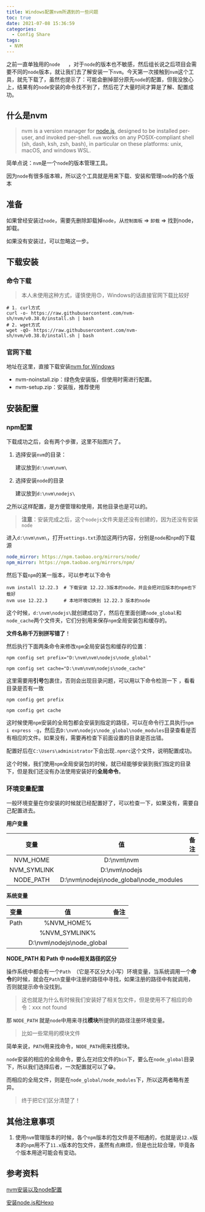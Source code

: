 ```yaml
---
title: Windows配置nvm所遇到的一些问题
toc: true
date: 2021-07-08 15:36:59
categories:
  - Config Share
tags:
 - NVM
---
```




之前一直单独用的`node	`，对于`node`的版本也不敏感，然后组长说之后项目会需要不同的`node`版本，就让我们去了解安装一下`nvm`。今天第一次接触到`nvm`这个工具，就先下载了，虽然也提示了：可能会删掉部分原先`node`的配置，但我没放心上，结果有的`node`安装的命令找不到了，然后花了大量时间才算是了解、配置成功。

<!-- more -->

## 什么是nvm

> nvm is a version manager for [node.js](https://nodejs.org/en/), designed to be installed per-user, and invoked per-shell. `nvm` works on any POSIX-compliant shell (sh, dash, ksh, zsh, bash), in particular on these platforms: unix, macOS, and windows WSL.

简单点说：`nvm`是一个`node`的版本管理工具。

因为`node`有很多版本嘛，所以这个工具就是用来下载、安装和管理`node`的各个版本

## 准备
如果曾经安装过`node`，需要先删除卸载掉`node`，从`控制面板` => `卸载` => 找到node，卸载。

如果没有安装过，可以忽略这一步。 

## 下载安装

### 命令下载

> 本人未使用这种方式，谨慎使用🙃，Windows的话直接官网下载比较好

```shell
# 1. curl方式
curl -o- https://raw.githubusercontent.com/nvm-sh/nvm/v0.38.0/install.sh | bash
# 2. wget方式
wget -qO- https://raw.githubusercontent.com/nvm-sh/nvm/v0.38.0/install.sh | bash
```

### 官网下载

地址在这里，直接下载安装[nvm for Windows](https://github.com/coreybutler/nvm-windows/releases)

- nvm-noinstall.zip：绿色免安装版，但使用时需进行配置。
- nvm-setup.zip：安装版，推荐使用

## 安装配置

### npm配置

下载成功之后，会有两个步骤，这里不贴图片了。

1. 选择安装`nvm`的目录：

   建议放到`d:\nvm\nvm\`

2. 选择安装`node`的目录

   建议放到`d:\nvm\nodejs\`

之所以这样配置，是方便管理和使用，其他目录也是可以的。

> **注意**：安装完成之后，这个`nodejs`文件夹是还没有创建的，因为还没有安装`node`

进入`d:\nvm\nvm\`，打开`settings.txt`添加这两行内容，分别是`node`和`npm`的下载源

```yaml
node_mirror: https://npm.taobao.org/mirrors/node/
npm_mirror: https://npm.taobao.org/mirrors/npm/
```

然后下载`npm`的某一版本，可以参考以下命令

```shell
nvm install 12.22.3  # 下载安装 12.22.3版本的node，并且会把对应版本的npm也下载好
nvm use 12.22.3      # 本地环境切换到 12.22.3 版本的node
```

这个时候，`d:\nvm\nodejs\`就创建成功了，然后在里面创建`node_global`和`node_cache`两个文件夹，它们分别用来保存`npm`全局安装包和缓存的。

**文件名称千万别拼写错了**！

然后执行下面两条命令来修改`npm`全局安装包和缓存的位置：

```shell
npm config set prefix="D:\nvm\nvm\nodejs\node_global"

npm config set cache="D:\nvm\nvm\nodejs\node_cache"
```

这里需要用**引号**包裹住，否则会出现目录问题，可以用以下命令检测一下 ，看看目录是否有一致

```shell
npm config get prefix

npm config get cache
```

这时候使用`npm`安装的全局包都会安装到指定的路径，可以在命令行工具执行`npm i express -g`，然后去`D:\nvm\nodejs\node_global\node_modules`目录查看是否有相应的文件。如果没有，需要再检查下前面设置的目录是否出错。

配置好后在`C:\Users\administrator`下会出现`.npmrc`这个文件，说明配置成功。

这个时候，我们使用`npm`全局安装包的时候，就已经能够安装到我们指定的目录下，但是我们还没有办法使用安装好的**全局命令**。

### 环境变量配置

一般环境变量在你安装的时候就已经配置好了，可以检查一下，如果没有，需要自己配置进去。

**用户变量**

|    变量     |                   值                   | 备注 |
| :---------: | :------------------------------------: | :--: |
|  NVM_HOME   |               D:\nvm\nvm               |      |
| NVM_SYMLINK |             D:\nvm\nodejs              |      |
|  NODE_PATH  | D:\nvm\nodejs\node_global\node_modules |      |



**系统变量**

| 变量 |            值             | 备注 |
| :--: | :-----------------------: | :--: |
| Path |        %NVM_HOME%         |      |
|      |       %NVM_SYMLINK%       |      |
|      | D:\nvm\nodejs\node_global |      |

**NODE_PATH 和 Path 中 node相关路径的区分**

操作系统中都会有一个`Path `（它是不区分大小写）环境变量，当系统调用一个**命令**的时候，就会在`Path`变量中注册的路径中寻找，如果注册的路径中有就调用，否则就提示命令没找到。

> 这也就是为什么有时候我们安装好了相关包文件，但是使用不了相应的命令：xxx not found

那 `NODE_PATH` 就是`node`中用来寻找**模块**所提供的路径注册环境变量。

> 比如一些常用的模块文件

简单来说，`PATH`用来找命令，`NODE_PATH`用来找模块。

`node`安装的相应的全局命令，要么在对应文件的`bin`下，要么在`node_global`目录下，所以我们选择后者，一次配置就可以了😁。

而相应的全局文件，则是在`node_global/node_modules`下，所以这两者略有差异。

> 终于把它们区分清楚了！

## 其他注意事项

1. 使用`nvm`管理版本的时候，各个`npm`版本的包文件是不相通的，也就是说`12.x`版本的`npm`用不了`11.x`版本的包文件，虽然有点麻烦，但是也比较合理，毕竟各个版本用途可能会有变动。



## 参考资料

[nvm安装以及node配置](https://juejin.cn/post/6844903983161540622)

[安装node.js和Hexo](https://zhuanlan.zhihu.com/p/105715224)

